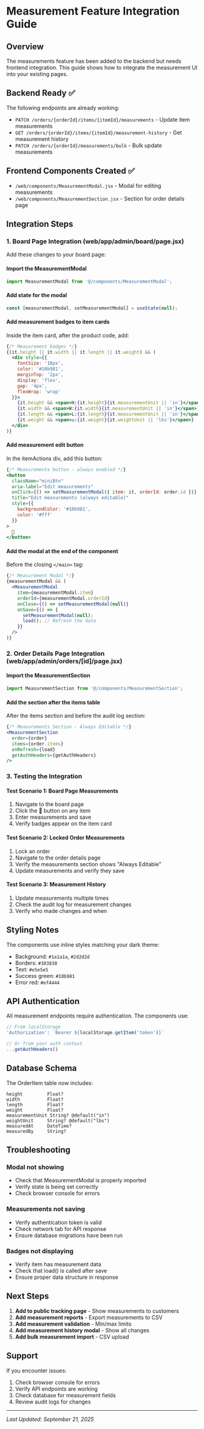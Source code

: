 # Measurement Feature Integration Guide

## Overview
The measurements feature has been added to the backend but needs frontend integration. This guide shows how to integrate the measurement UI into your existing pages.

## Backend Ready ✅
The following endpoints are already working:
- `PATCH /orders/{orderId}/items/{itemId}/measurements` - Update item measurements
- `GET /orders/{orderId}/items/{itemId}/measurement-history` - Get measurement history
- `PATCH /orders/{orderId}/measurements/bulk` - Bulk update measurements

## Frontend Components Created ✅
- `/web/components/MeasurementModal.jsx` - Modal for editing measurements
- `/web/components/MeasurementSection.jsx` - Section for order details page

## Integration Steps

### 1. Board Page Integration (web/app/admin/board/page.jsx)

Add these changes to your board page:

#### Import the MeasurementModal
```jsx
import MeasurementModal from '@/components/MeasurementModal';
```

#### Add state for the modal
```jsx
const [measurementModal, setMeasurementModal] = useState(null);
```

#### Add measurement badges to item cards
Inside the item card, after the product code, add:
```jsx
{/* Measurement badges */}
{(it.height || it.width || it.length || it.weight) && (
  <div style={{ 
    fontSize: '10px', 
    color: '#10b981', 
    marginTop: '2px',
    display: 'flex',
    gap: '4px',
    flexWrap: 'wrap'
  }}>
    {it.height && <span>H:{it.height}{it.measurementUnit || 'in'}</span>}
    {it.width && <span>W:{it.width}{it.measurementUnit || 'in'}</span>}
    {it.length && <span>L:{it.length}{it.measurementUnit || 'in'}</span>}
    {it.weight && <span>⚖:{it.weight}{it.weightUnit || 'lbs'}</span>}
  </div>
)}
```

#### Add measurement edit button
In the itemActions div, add this button:
```jsx
{/* Measurements button - always enabled */}
<button
  className="miniBtn"
  aria-label="Edit measurements"
  onClick={() => setMeasurementModal({ item: it, orderId: order.id })}
  title="Edit measurements (always editable)"
  style={{
    backgroundColor: '#10b981',
    color: '#fff'
  }}
>
  📏
</button>
```

#### Add the modal at the end of the component
Before the closing `</main>` tag:
```jsx
{/* Measurement Modal */}
{measurementModal && (
  <MeasurementModal
    item={measurementModal.item}
    orderId={measurementModal.orderId}
    onClose={() => setMeasurementModal(null)}
    onSave={() => {
      setMeasurementModal(null);
      load(); // Refresh the data
    }}
  />
)}
```

### 2. Order Details Page Integration (web/app/admin/orders/[id]/page.jsx)

#### Import the MeasurementSection
```jsx
import MeasurementSection from '@/components/MeasurementSection';
```

#### Add the section after the items table
After the items section and before the audit log section:
```jsx
{/* Measurements Section - Always Editable */}
<MeasurementSection 
  order={order}
  items={order.items}
  onRefresh={load}
  getAuthHeaders={getAuthHeaders}
/>
```

### 3. Testing the Integration

#### Test Scenario 1: Board Page Measurements
1. Navigate to the board page
2. Click the 📏 button on any item
3. Enter measurements and save
4. Verify badges appear on the item card

#### Test Scenario 2: Locked Order Measurements
1. Lock an order
2. Navigate to the order details page
3. Verify the measurements section shows "Always Editable"
4. Update measurements and verify they save

#### Test Scenario 3: Measurement History
1. Update measurements multiple times
2. Check the audit log for measurement changes
3. Verify who made changes and when

## Styling Notes

The components use inline styles matching your dark theme:
- Background: `#1a1a1a`, `#2d2d2d`
- Borders: `#383838`
- Text: `#e5e5e5`
- Success green: `#10b981`
- Error red: `#ef4444`

## API Authentication

All measurement endpoints require authentication. The components use:
```jsx
// From localStorage
'Authorization': `Bearer ${localStorage.getItem('token')}`

// Or from your auth context
...getAuthHeaders()
```

## Database Schema

The OrderItem table now includes:
```prisma
height         Float?
width          Float?
length         Float?
weight         Float?
measurementUnit String? @default("in")
weightUnit     String? @default("lbs")
measuredAt     DateTime?
measuredBy     String?
```

## Troubleshooting

### Modal not showing
- Check that MeasurementModal is properly imported
- Verify state is being set correctly
- Check browser console for errors

### Measurements not saving
- Verify authentication token is valid
- Check network tab for API response
- Ensure database migrations have been run

### Badges not displaying
- Verify item has measurement data
- Check that load() is called after save
- Ensure proper data structure in response

## Next Steps

1. **Add to public tracking page** - Show measurements to customers
2. **Add measurement reports** - Export measurements to CSV
3. **Add measurement validation** - Min/max limits
4. **Add measurement history modal** - Show all changes
5. **Add bulk measurement import** - CSV upload

## Support

If you encounter issues:
1. Check browser console for errors
2. Verify API endpoints are working
3. Check database for measurement fields
4. Review audit logs for changes

---
*Last Updated: September 21, 2025*